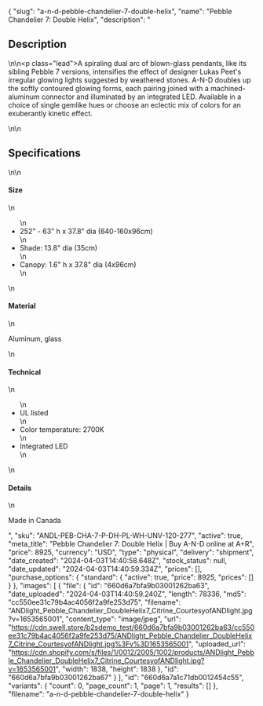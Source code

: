 {
  "slug": "a-n-d-pebble-chandelier-7-double-helix",
  "name": "Pebble Chandelier 7: Double Helix",
  "description": "<h2>Description</h2>\n<!-- split -->\n<p class=\"lead\">A spiraling dual arc of blown-glass pendants, like its sibling Pebble 7 versions, intensifies the effect of designer Lukas Peet's irregular glowing lights suggested by weathered stones. A-N-D doubles up the softly contoured glowing forms, each pairing joined with a machined-aluminum connector and illuminated by an integrated LED. Available in a choice of single gemlike hues or choose an eclectic mix of colors for an exuberantly kinetic effect.</p>\n<!-- split -->\n<h2>Specifications</h2>\n<!-- split -->\n<h4>Size</h4>\n<ul>\n<li>252\" - 63\" h x 37.8\" dia (640-160x96cm)</li>\n<li>Shade: 13.8\" dia (35cm)</li>\n<li>Canopy: 1.6\" h x 37.8\" dia (4x96cm)</li>\n</ul>\n<h4>Material</h4>\n<p>Aluminum, glass</p>\n<h4>Technical</h4>\n<ul>\n<li>UL listed</li>\n<li>Color temperature: 2700K</li>\n<li>Integrated LED</li>\n</ul>\n<h4>Details</h4>\n<p>Made in Canada</p>",
  "sku": "ANDL-PEB-CHA-7-P-DH-PL-WH-UNV-120-277",
  "active": true,
  "meta_title": "Pebble Chandelier 7: Double Helix | Buy A-N-D online at A+R",
  "price": 8925,
  "currency": "USD",
  "type": "physical",
  "delivery": "shipment",
  "date_created": "2024-04-03T14:40:58.648Z",
  "stock_status": null,
  "date_updated": "2024-04-03T14:40:59.334Z",
  "prices": [],
  "purchase_options": {
    "standard": {
      "active": true,
      "price": 8925,
      "prices": []
    }
  },
  "images": [
    {
      "file": {
        "id": "660d6a7bfa9b03001262ba63",
        "date_uploaded": "2024-04-03T14:40:59.240Z",
        "length": 78336,
        "md5": "cc550ee31c79b4ac4056f2a9fe253d75",
        "filename": "ANDlight_Pebble_Chandelier_DoubleHelix7_Citrine_CourtesyofANDlight.jpg?v=1653565001",
        "content_type": "image/jpeg",
        "url": "https://cdn.swell.store/b2sdemo_test/660d6a7bfa9b03001262ba63/cc550ee31c79b4ac4056f2a9fe253d75/ANDlight_Pebble_Chandelier_DoubleHelix7_Citrine_CourtesyofANDlight.jpg%3Fv%3D1653565001",
        "uploaded_url": "https://cdn.shopify.com/s/files/1/0012/2005/1002/products/ANDlight_Pebble_Chandelier_DoubleHelix7_Citrine_CourtesyofANDlight.jpg?v=1653565001",
        "width": 1838,
        "height": 1838
      },
      "id": "660d6a7bfa9b03001262ba67"
    }
  ],
  "id": "660d6a7a1c71db0012454c55",
  "variants": {
    "count": 0,
    "page_count": 1,
    "page": 1,
    "results": []
  },
  "filename": "a-n-d-pebble-chandelier-7-double-helix"
}